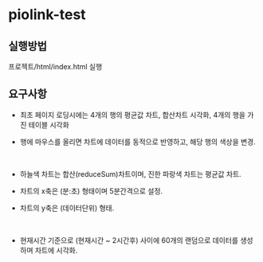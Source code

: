 # piolink-test

## 실행방법

프로젝트/html/index.html 실행

## 요구사항

- 최초 페이지 로딩시에는 4개의 행의 평균값 차트, 합산차트 시각화, 4개의 행을 가진 테이블 시각화

- 행에 마우스를 올리면 차트에 데이터를 동적으로 반영하고, 해당 행의 색상을 변경.

<br>

- 하늘색 차트는 합산(reduceSum)차트이며, 진한 파랑색 차트는 평균값 차트.

- 차트의 x축은 (분:초) 형태이며 5분간격으로 설정.

- 차트의 y축은 (데이터단위) 형태.

<br>

- 현재시간 기준으로 (현재시간 ~ 2시간후) 사이에 60개의 랜덤으로 데이터를 생성하며 차트에 시각화.









